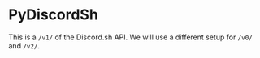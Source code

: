 # PyDiscordSh

This is a `/v1/` of the Discord.sh API.
We will use a different setup for `/v0/` and `/v2/`.